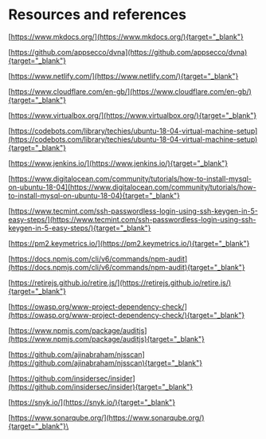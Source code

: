 # Resources and references

[https://www.mkdocs.org/](https://www.mkdocs.org/){target="_blank"}

[https://github.com/appsecco/dvna](https://github.com/appsecco/dvna){target="_blank"}

[https://www.netlify.com/](https://www.netlify.com/){target="_blank"}

[https://www.cloudflare.com/en-gb/](https://www.cloudflare.com/en-gb/){target="_blank"}

[https://www.virtualbox.org/](https://www.virtualbox.org/){target="_blank"}

[https://codebots.com/library/techies/ubuntu-18-04-virtual-machine-setup](https://codebots.com/library/techies/ubuntu-18-04-virtual-machine-setup){target="_blank"}

[https://www.jenkins.io/](https://www.jenkins.io/){target="_blank"}

[https://www.digitalocean.com/community/tutorials/how-to-install-mysql-on-ubuntu-18-04](https://www.digitalocean.com/community/tutorials/how-to-install-mysql-on-ubuntu-18-04){target="_blank"}

[https://www.tecmint.com/ssh-passwordless-login-using-ssh-keygen-in-5-easy-steps/](https://www.tecmint.com/ssh-passwordless-login-using-ssh-keygen-in-5-easy-steps/){target="_blank"}

[https://pm2.keymetrics.io/](https://pm2.keymetrics.io/){target="_blank"}

[https://docs.npmjs.com/cli/v6/commands/npm-audit](https://docs.npmjs.com/cli/v6/commands/npm-audit){target="_blank"}

[https://retirejs.github.io/retire.js/](https://retirejs.github.io/retire.js/){target="_blank"}

[https://owasp.org/www-project-dependency-check/](https://owasp.org/www-project-dependency-check/){target="_blank"}

[https://www.npmjs.com/package/auditjs](https://www.npmjs.com/package/auditjs){target="_blank"}

[https://github.com/ajinabraham/njsscan](https://github.com/ajinabraham/njsscan){target="_blank"}

[https://github.com/insidersec/insider](https://github.com/insidersec/insider){target="_blank"}

[https://snyk.io/](https://snyk.io/){target="_blank"}

[https://www.sonarqube.org/](https://www.sonarqube.org/){target="_blank"}\
